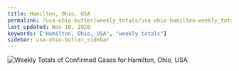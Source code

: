 ```yaml
---
title: Hamilton, Ohio, USA
permalink: /usa-ohio-butler/weekly_totals/usa-ohio-hamilton-weekly_totals.html
last_updated: Nov 18, 2020
keywords: ["Hamilton, Ohio, USA", "weekly totals"]
sidebar: usa-ohio-butler_sidebar
---
```


![Weekly Totals of Confirmed Cases for Hamilton, Ohio, USA](/covid_tracker/images/graphs/usa-ohio-hamilton-weekly_totals_graph.png)
